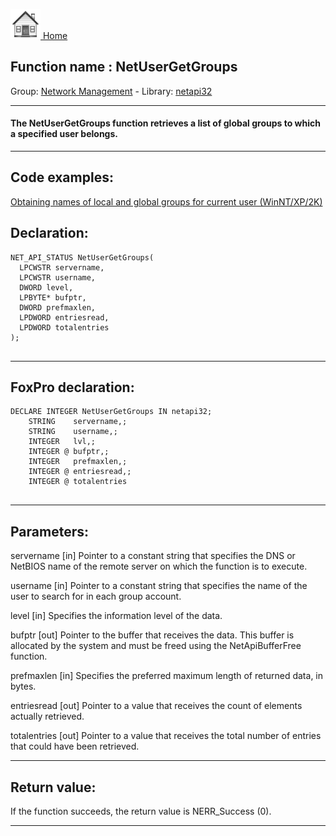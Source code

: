 [<img src="../../images/home.png"> Home ](https://github.com/VFPX/Win32API)  

## Function name : NetUserGetGroups
Group: [Network Management](../../functions_group.md#Network_Management)  -  Library: [netapi32](../../libraries.md#netapi32)  
***  


#### The NetUserGetGroups function retrieves a list of global groups to which a specified user belongs.
***  


## Code examples:
[Obtaining names of local and global groups for current user (WinNT/XP/2K)](../../samples/sample_431.md)  

## Declaration:
```foxpro  
NET_API_STATUS NetUserGetGroups(
  LPCWSTR servername,
  LPCWSTR username,
  DWORD level,
  LPBYTE* bufptr,
  DWORD prefmaxlen,
  LPDWORD entriesread,
  LPDWORD totalentries
);
  
```  
***  


## FoxPro declaration:
```foxpro  
DECLARE INTEGER NetUserGetGroups IN netapi32;
	STRING    servername,;
	STRING    username,;
	INTEGER   lvl,;
	INTEGER @ bufptr,;
	INTEGER   prefmaxlen,;
	INTEGER @ entriesread,;
	INTEGER @ totalentries
  
```  
***  


## Parameters:
servername 
[in] Pointer to a constant string that specifies the DNS or NetBIOS name of the remote server on which the function is to execute. 

username 
[in] Pointer to a constant string that specifies the name of the user to search for in each group account. 

level 
[in] Specifies the information level of the data.

bufptr 
[out] Pointer to the buffer that receives the data. This buffer is allocated by the system and must be freed using the NetApiBufferFree function.

prefmaxlen 
[in] Specifies the preferred maximum length of returned data, in bytes.

entriesread 
[out] Pointer to a value that receives the count of elements actually retrieved. 

totalentries 
[out] Pointer to a value that receives the total number of entries that could have been retrieved.   
***  


## Return value:
If the function succeeds, the return value is NERR_Success (0).  
***  

